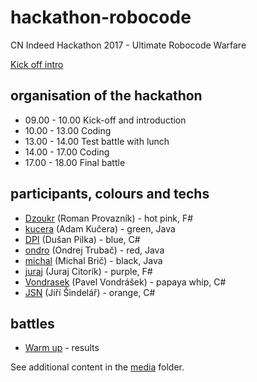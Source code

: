 # hackathon-robocode
CN Indeed Hackathon 2017 - Ultimate Robocode Warfare

[Kick off intro](roboIntro.md)

## organisation of the hackathon
* 09.00 - 10.00 Kick-off and introduction
* 10.00 - 13.00 Coding
* 13.00 - 14.00 Test battle with lunch
* 14.00 - 17.00 Coding
* 17.00 - 18.00 Final battle

## participants, colours and techs
* [Dzoukr](Dzoukr) (Roman Provazník) - hot pink, F#
* [kucera](kucera) (Adam Kučera) - green, Java
* [DPI](DPI) (Dušan Pilka) - blue, C#
* [ondro](ondro) (Ondrej Trubač) - red, Java
* [michal](michal) (Michal Brič) - black, Java
* [juraj](juraj) (Juraj Citorík) - purple, F#
* [Vondrasek](Vondrasek) (Pavel Vondrášek) - papaya whip, C#
* [JSN](JSN) (Jiří Šindelář) - orange, C#

## battles
* [Warm up](https://www.youtube.com/watch?v=nU-vi9JnBcA) - results

See additional content in the [media](media) folder.
